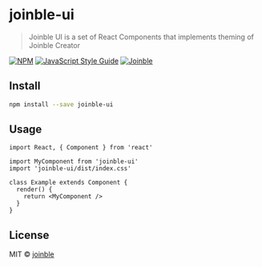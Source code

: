 # joinble-ui

> Joinble UI is a set of React Components that implements theming of Joinble Creator

[![NPM](https://img.shields.io/npm/v/joinble-ui.svg)](https://www.npmjs.com/package/joinble-ui) [![JavaScript Style Guide](https://img.shields.io/badge/code_style-standard-brightgreen.svg)](https://standardjs.com) [![Joinble](https://circleci.com/gh/Joinble/joinble-ui.svg?style=svg)](https://app.circleci.com/pipelines/github/Joinble/joinble-ui)

## Install

```bash
npm install --save joinble-ui
```

## Usage

```tsx
import React, { Component } from 'react'

import MyComponent from 'joinble-ui'
import 'joinble-ui/dist/index.css'

class Example extends Component {
  render() {
    return <MyComponent />
  }
}
```

## License

MIT © [joinble](https://github.com/joinble)
